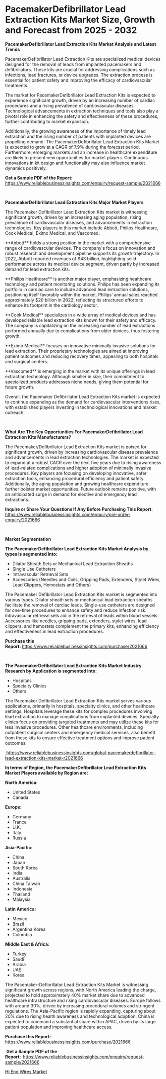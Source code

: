 <p><h1>PacemakerDefibrillator Lead Extraction Kits Market Size, Growth and Forecast from 2025 - 2032</h1></p><p><strong>PacemakerDefibrillator Lead Extraction Kits Market Analysis and Latest Trends</strong></p>
<p><p>PacemakerDefibrillator Lead Extraction Kits are specialized medical devices designed for the removal of leads from implanted pacemakers and defibrillators. These kits are crucial for addressing complications such as infections, lead fractures, or device upgrades. The extraction process is essential for patient safety and improving the efficacy of cardiovascular treatments.</p><p>The market for PacemakerDefibrillator Lead Extraction Kits is expected to experience significant growth, driven by an increasing number of cardiac procedures and a rising prevalence of cardiovascular diseases. Technological advancements in extraction techniques and tools also play a pivotal role in enhancing the safety and effectiveness of these procedures, further contributing to market expansion.</p><p>Additionally, the growing awareness of the importance of timely lead extraction and the rising number of patients with implanted devices are propelling demand. The PacemakerDefibrillator Lead Extraction Kits Market is expected to grow at a CAGR of 7.9% during the forecast period. Furthermore, emerging markets and an increase in healthcare expenditure are likely to present new opportunities for market players. Continuous innovations in kit design and functionality may also influence market dynamics positively.</p></p>
<p><strong>Get a Sample PDF of the Report:&nbsp;</strong> <a href="https://www.reliablebusinessinsights.com/enquiry/request-sample/2021666?utm_campaign=3283&utm_medium=2&utm_source=Github&utm_content=ia&utm_term=29032025&utm_id=pacemakerdefibrillator-lead-extraction-kits">https://www.reliablebusinessinsights.com/enquiry/request-sample/2021666</a></p>
<p>&nbsp;</p>
<p><strong>PacemakerDefibrillator Lead Extraction Kits Major Market Players</strong></p>
<p><p>The Pacemaker Defibrillator Lead Extraction Kits market is witnessing significant growth, driven by an increasing aging population, rising prevalence of cardiovascular diseases, and advancements in extraction technologies. Key players in this market include Abbott, Philips Healthcare, Cook Medical, Eximo Medical, and Vascomed.</p><p>**Abbott** holds a strong position in the market with a comprehensive range of cardiovascular devices. The company's focus on innovation and robust research and development pipeline supports its growth trajectory. In 2022, Abbott reported revenues of $43 billion, highlighting solid performance across its medical device segment, driven partly by increased demand for lead extraction kits.</p><p>**Philips Healthcare** is another major player, emphasizing healthcare technology and patient monitoring solutions. Philips has been expanding its portfolio in cardiac care to include advanced lead extraction solutions, positioning itself favorably within the market. Philips' annual sales reached approximately $20 billion in 2022, reflecting its structured efforts to enhance its footprint in the cardiology sector.</p><p>**Cook Medical** specializes in a wide array of medical devices and has developed reliable lead extraction kits known for their safety and efficacy. The company is capitalizing on the increasing number of lead extractions performed annually due to complications from older devices, thus fostering growth.</p><p>**Eximo Medical** focuses on innovative minimally invasive solutions for lead extraction. Their proprietary technologies are aimed at improving patient outcomes and reducing recovery times, appealing to both hospitals and surgical centers.</p><p>**Vascomed** is emerging in the market with its unique offerings in lead extraction technology. Although smaller in size, their commitment to specialized products addresses niche needs, giving them potential for future growth.</p><p>Overall, the Pacemaker Defibrillator Lead Extraction Kits market is expected to continue expanding as the demand for cardiovascular interventions rises, with established players investing in technological innovations and market outreach.</p></p>
<p>&nbsp;</p>
<p><strong>What Are The Key Opportunities For PacemakerDefibrillator Lead Extraction Kits Manufacturers?</strong></p>
<p><p>The Pacemaker/Defibrillator Lead Extraction Kits market is poised for significant growth, driven by increasing cardiovascular disease prevalence and advancements in lead extraction technologies. The market is expected to expand at a robust CAGR over the next five years due to rising awareness of lead-related complications and higher adoption of minimally invasive procedures. Key players are focusing on developing innovative, safer extraction tools, enhancing procedural efficiency and patient safety. Additionally, the aging population and growing healthcare expenditure further bolster market opportunities. Future outlook remains positive, with an anticipated surge in demand for elective and emergency lead extractions.</p></p>
<p><strong>Inquire or Share Your Questions If Any Before Purchasing This Report:</strong> <a href="https://www.reliablebusinessinsights.com/enquiry/pre-order-enquiry/2021666?utm_campaign=3283&utm_medium=2&utm_source=Github&utm_content=ia&utm_term=29032025&utm_id=pacemakerdefibrillator-lead-extraction-kits">https://www.reliablebusinessinsights.com/enquiry/pre-order-enquiry/2021666</a></p>
<p>&nbsp;</p>
<p><strong>Market Segmentation</strong></p>
<p><strong>The PacemakerDefibrillator Lead Extraction Kits Market Analysis by types is segmented into:</strong></p>
<p><ul><li>Dilator Sheath Sets or Mechanical Lead Extraction Sheaths</li><li>Single Use Catheters</li><li>Intravascular Retrieval Sets</li><li>Accessories (Needles and Coils, Gripping Pads, Extenders, Stylet Wires, Lead Clippers, Hemostats and Others)</li></ul></p>
<p><p>The Pacemaker Defibrillator Lead Extraction Kits market is segmented into various types. Dilator sheath sets or mechanical lead extraction sheaths facilitate the removal of cardiac leads. Single-use catheters are designed for one-time procedures to enhance safety and reduce infection risk. Intravascular retrieval sets aid in the retrieval of leads within blood vessels. Accessories like needles, gripping pads, extenders, stylet wires, lead clippers, and hemostats complement the primary kits, enhancing efficiency and effectiveness in lead extraction procedures.</p></p>
<p><strong>Purchase this Report:&nbsp;</strong><a href="https://www.reliablebusinessinsights.com/purchase/2021666?utm_campaign=3283&utm_medium=2&utm_source=Github&utm_content=ia&utm_term=29032025&utm_id=pacemakerdefibrillator-lead-extraction-kits">https://www.reliablebusinessinsights.com/purchase/2021666</a></p>
<p>&nbsp;</p>
<p><strong>The PacemakerDefibrillator Lead Extraction Kits Market Industry Research by Application is segmented into:</strong></p>
<p><ul><li>Hospitals</li><li>Specialty Clinics</li><li>Others</li></ul></p>
<p><p>The Pacemaker Defibrillator Lead Extraction Kits market serves various applications, primarily in hospitals, specialty clinics, and other healthcare settings. Hospitals leverage these kits for complex procedures involving lead extraction to manage complications from implanted devices. Specialty clinics focus on providing targeted treatments and may utilize these kits for less invasive procedures. Other healthcare environments, including outpatient surgical centers and emergency medical services, also benefit from these kits to ensure effective treatment options and improve patient outcomes.</p></p>
<p><a href="https://www.reliablebusinessinsights.com/global-pacemakerdefibrillator-lead-extraction-kits-market-r2021666?utm_campaign=3283&utm_medium=2&utm_source=Github&utm_content=ia&utm_term=29032025&utm_id=pacemakerdefibrillator-lead-extraction-kits">&nbsp;https://www.reliablebusinessinsights.com/global-pacemakerdefibrillator-lead-extraction-kits-market-r2021666</a></p>
<p><strong>In terms of Region, the PacemakerDefibrillator Lead Extraction Kits Market Players available by Region are:</strong></p>
<p>
    <p> <strong> North America: </strong>
        <ul>
            <li>United States</li>
            <li>Canada</li>
        </ul>
        </p> 
    <p> <strong> Europe: </strong>
        <ul>
            <li>Germany</li>
            <li>France</li>
            <li>U.K.</li>
            <li>Italy</li>
            <li>Russia</li>
        </ul>
        </p> 
    <p> <strong> Asia-Pacific: </strong>
        <ul>
            <li>China</li>
            <li>Japan</li>
            <li>South Korea</li>
            <li>India</li>
            <li>Australia</li>
            <li>China Taiwan</li>
            <li>Indonesia</li>
            <li>Thailand</li>
            <li>Malaysia</li>
        </ul>
        </p> 
    <p> <strong> Latin America: </strong>
        <ul>
            <li>Mexico</li>
            <li>Brazil</li>
            <li>Argentina Korea</li>
            <li>Colombia</li>
        </ul>
        </p> 
    <p> <strong> Middle East & Africa: </strong>
        <ul>
            <li>Turkey</li>
            <li>Saudi</li>
            <li>Arabia</li>
            <li>UAE</li>
            <li>Korea</li>
        </ul>
    </p>
    </p>
<p><p>The Pacemaker-Defibrillator Lead Extraction Kits Market is witnessing significant growth across regions, with North America leading the charge, projected to hold approximately 40% market share due to advanced healthcare infrastructure and rising cardiovascular diseases. Europe follows with around 30%, driven by increasing procedural volumes and stringent regulations. The Asia-Pacific region is rapidly expanding, capturing about 20% due to rising health awareness and technological adoption. China is expected to command a substantial share within APAC, driven by its large patient population and improving healthcare access.</p></p>
<p><strong>Purchase this Report: </strong><a href="https://www.reliablebusinessinsights.com/purchase/2021666?utm_campaign=3283&utm_medium=2&utm_source=Github&utm_content=ia&utm_term=29032025&utm_id=pacemakerdefibrillator-lead-extraction-kits">https://www.reliablebusinessinsights.com/purchase/2021666</a></p>
<p>&nbsp;<strong>Get a Sample PDF of the Report:&nbsp;&nbsp;</strong><a href="https://www.reliablebusinessinsights.com/enquiry/request-sample/2021666?utm_campaign=3283&utm_medium=2&utm_source=Github&utm_content=ia&utm_term=29032025&utm_id=pacemakerdefibrillator-lead-extraction-kits">https://www.reliablebusinessinsights.com/enquiry/request-sample/2021666</a></p>
<p><strong></strong></p>
<p><p><a href="https://github.com/plawragarile/Market-Research-Report-List-1/blob/main/hi-end-wires-market.md?utm_campaign=3283&utm_medium=2&utm_source=Github&utm_content=ia&utm_term=29032025&utm_id=pacemakerdefibrillator-lead-extraction-kits">Hi End Wires Market</a></p></p>